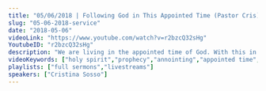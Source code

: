 ```yaml
---
title: "05/06/2018 | Following God in This Appointed Time (Pastor Cris)"
slug: "05-06-2018-service"
date: "2018-05-06"
videoLink: "https://www.youtube.com/watch?v=r2bzcQ32sHg"
YoutubeID: "r2bzcQ32sHg"
description: "We are living in the appointed time of God. With this in mind we must be vigilant and obey the Holy Spirit's leading. God has supernatural things in store for the Body of Christ this year if we prepare ourselves for it."
videoKeywords: ["holy spirit","prophecy","annointing","appointed time","mind of christ","obedience"]
playlists: ["full sermons","livestreams"]
speakers: ["Cristina Sosso"]
---
```

